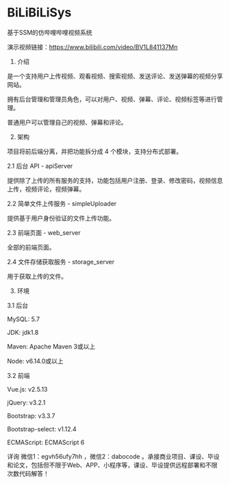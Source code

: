 # BiLiBiLiSys
基于SSM的仿哔哩哔哩视频系统

演示视频链接：https://www.bilibili.com/video/BV1L841137Mn

1. 介绍

是一个支持用户上传视频、观看视频、搜索视频、发送评论、发送弹幕的视频分享网站。

拥有后台管理和管理员角色，可以对用户、视频、弹幕、评论、视频标签等进行管理。

普通用户可以管理自己的视频、弹幕和评论。

2. 架构

项目将前后端分离，并把功能拆分成 4 个模块，支持分布式部署。

2.1 后台 API - apiServer

提供除了上传的所有服务的支持，功能包括用户注册、登录、修改密码，视频信息上传，视频评论，视频弹幕。

2.2 简单文件上传服务 - simpleUploader

提供基于用户身份验证的文件上传功能。

2.3 前端页面 - web_server

全部的前端页面。

2.4 文件存储获取服务 - storage_server

用于获取上传的文件。

3. 环境

3.1 后台

MySQL: 5.7

JDK: jdk1.8

Maven: Apache Maven 3或以上

Node: v6.14.0或以上

3.2 前端

Vue.js: v2.5.13

jQuery: v3.2.1

Bootstrap: v3.3.7

Bootstrap-select: v1.12.4

ECMAScript: ECMAScript 6

详询 微信1：egvh56ufy7hh ，微信2：dabocode 。承接商业项目、课设、毕设和论文，包括但不限于Web、APP、小程序等，课设、毕设提供远程部署和不限次数代码解答！
